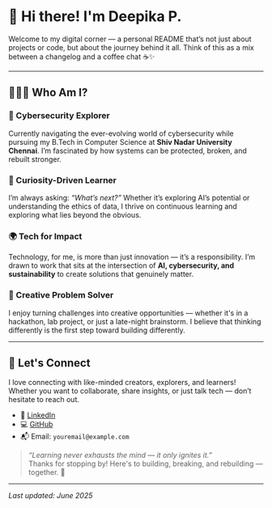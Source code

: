 # 👋 Hi there! I'm Deepika P.

Welcome to my digital corner — a personal README that’s not just about projects or code, but about the journey behind it all. Think of this as a mix between a changelog and a coffee chat ☕✨

---

## 🙋🏻‍♀️ Who Am I?

### 🔐 Cybersecurity Explorer  
Currently navigating the ever-evolving world of cybersecurity while pursuing my B.Tech in Computer Science at **Shiv Nadar University Chennai**. I’m fascinated by how systems can be protected, broken, and rebuilt stronger.

### 🌱 Curiosity-Driven Learner  
I’m always asking: *“What’s next?”* Whether it’s exploring AI’s potential or understanding the ethics of data, I thrive on continuous learning and exploring what lies beyond the obvious.

### 🌍 Tech for Impact  
Technology, for me, is more than just innovation — it’s a responsibility. I’m drawn to work that sits at the intersection of **AI, cybersecurity, and sustainability** to create solutions that genuinely matter.

### 🎨 Creative Problem Solver  
I enjoy turning challenges into creative opportunities — whether it's in a hackathon, lab project, or just a late-night brainstorm. I believe that thinking differently is the first step toward building differently.

---

## 💬 Let's Connect

I love connecting with like-minded creators, explorers, and learners!  
Whether you want to collaborate, share insights, or just talk tech — don’t hesitate to reach out.

- 🔗 [LinkedIn](https://www.linkedin.com/in/your-link)  
- 💻 [GitHub](https://github.com/your-username)  
- 📬 Email: `youremail@example.com`

> *“Learning never exhausts the mind — it only ignites it.”*  
Thanks for stopping by! Here's to building, breaking, and rebuilding — together. 🚀

---

*Last updated: June 2025*
